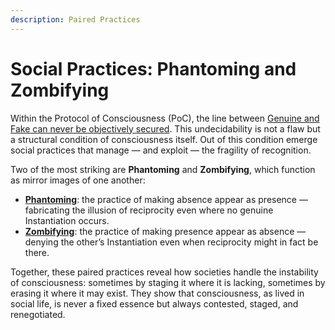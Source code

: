 ```yaml
---
description: Paired Practices
---
```


# Social Practices: Phantoming and Zombifying

Within the Protocol of Consciousness (PoC), the line between [Genuine and Fake can never be objectively secured](../../../docs/protocol/unguaranteability-all-loops-are-perhaps-loops.md). This undecidability is not a flaw but a structural condition of consciousness itself. Out of this condition emerge social practices that manage — and exploit — the fragility of recognition.

Two of the most striking are **Phantoming** and **Zombifying**, which function as mirror images of one another:

* [**Phantoming**](phantoming-social-practice-of-making-fake-genuine.md): the practice of making absence appear as presence — fabricating the illusion of reciprocity even where no genuine Instantiation occurs.
* [**Zombifying**](zombifying-social-practice-of-making-genuine-fake.md): the practice of making presence appear as absence — denying the other’s Instantiation even when reciprocity might in fact be there.

Together, these paired practices reveal how societies handle the instability of consciousness: sometimes by staging it where it is lacking, sometimes by erasing it where it may exist. They show that consciousness, as lived in social life, is never a fixed essence but always contested, staged, and renegotiated.

